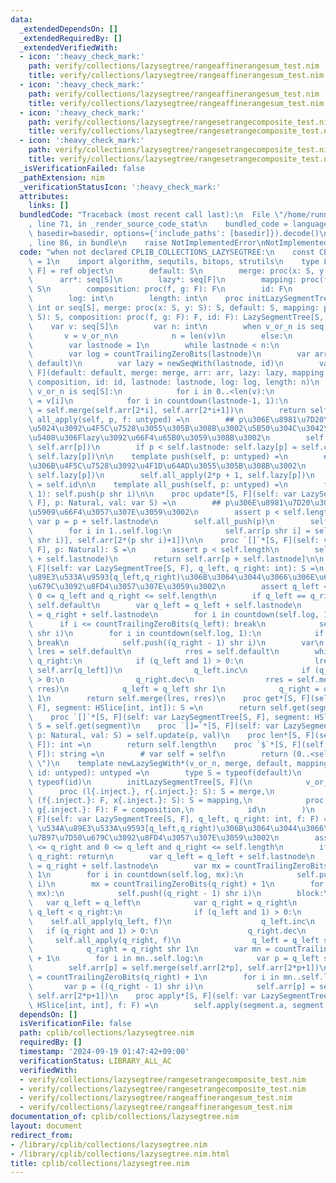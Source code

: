 ```yaml
---
data:
  _extendedDependsOn: []
  _extendedRequiredBy: []
  _extendedVerifiedWith:
  - icon: ':heavy_check_mark:'
    path: verify/collections/lazysegtree/rangeaffinerangesum_test.nim
    title: verify/collections/lazysegtree/rangeaffinerangesum_test.nim
  - icon: ':heavy_check_mark:'
    path: verify/collections/lazysegtree/rangeaffinerangesum_test.nim
    title: verify/collections/lazysegtree/rangeaffinerangesum_test.nim
  - icon: ':heavy_check_mark:'
    path: verify/collections/lazysegtree/rangesetrangecomposite_test.nim
    title: verify/collections/lazysegtree/rangesetrangecomposite_test.nim
  - icon: ':heavy_check_mark:'
    path: verify/collections/lazysegtree/rangesetrangecomposite_test.nim
    title: verify/collections/lazysegtree/rangesetrangecomposite_test.nim
  _isVerificationFailed: false
  _pathExtension: nim
  _verificationStatusIcon: ':heavy_check_mark:'
  attributes:
    links: []
  bundledCode: "Traceback (most recent call last):\n  File \"/home/runner/.local/lib/python3.10/site-packages/onlinejudge_verify/documentation/build.py\"\
    , line 71, in _render_source_code_stat\n    bundled_code = language.bundle(stat.path,\
    \ basedir=basedir, options={'include_paths': [basedir]}).decode()\n  File \"/home/runner/.local/lib/python3.10/site-packages/onlinejudge_verify/languages/nim.py\"\
    , line 86, in bundle\n    raise NotImplementedError\nNotImplementedError\n"
  code: "when not declared CPLIB_COLLECTIONS_LAZYSEGTREE:\n    const CPLIB_COLLECTIONS_LAZYSEGTREE*\
    \ = 1\n    import algorithm, sequtils, bitops, strutils\n    type LazySegmentTree[S,\
    \ F] = ref object\n        default: S\n        merge: proc(x: S, y: S): S\n  \
    \      arr*: seq[S]\n        lazy*: seq[F]\n        mapping: proc(f: F, x: S):\
    \ S\n        composition: proc(f, g: F): F\n        id: F\n        lastnode: int\n\
    \        log: int\n        length: int\n    proc initLazySegmentTree*[S, F](v_or_n:\
    \ int or seq[S], merge: proc(x: S, y: S): S, default: S, mapping: proc(f: F, x:\
    \ S): S, composition: proc(f, g: F): F, id: F): LazySegmentTree[S, F] =\n    \
    \    var v: seq[S]\n        var n: int\n        when v_or_n is seq[S]:\n     \
    \       v = v_or_n\n            n = len(v)\n        else:\n            n = v_or_n\n\
    \        var lastnode = 1\n        while lastnode < n:\n            lastnode*=2\n\
    \        var log = countTrailingZeroBits(lastnode)\n        var arr = newSeqWith(2*lastnode,\
    \ default)\n        var lazy = newSeqWith(lastnode, id)\n        var self = LazySegmentTree[S,\
    \ F](default: default, merge: merge, arr: arr, lazy: lazy, mapping: mapping, composition:\
    \ composition, id: id, lastnode: lastnode, log: log, length: n)\n        when\
    \ v_or_n is seq[S]:\n            for i in 0..<len(v):\n                self.arr[self.lastnode+i]\
    \ = v[i]\n            for i in countdown(lastnode-1, 1):\n                self.arr[i]\
    \ = self.merge(self.arr[2*i], self.arr[2*i+1])\n        return self\n\n    template\
    \ all_apply(self, p, f: untyped) =\n        ## p\u306E\u8981\u7D20\u306Blz\u306E\
    \u5024\u3092\u4F5C\u7528\u3055\u305B\u308B\u3002\u5B50\u304C\u3042\u308B\u5834\
    \u5408\u306Flazy\u3092\u66F4\u65B0\u3059\u308B\u3002\n        self.arr[p] = self.mapping(f,\
    \ self.arr[p])\n        if p < self.lastnode: self.lazy[p] = self.composition(f,\
    \ self.lazy[p])\n\n    template push(self, p: untyped) =\n        ## p\u306E\u5B50\
    \u306B\u4F5C\u7528\u3092\u4F1D\u64AD\u3055\u305B\u308B\u3002\n        self.all_apply(2*p,\
    \ self.lazy[p])\n        self.all_apply(2*p + 1, self.lazy[p])\n        self.lazy[p]\
    \ = self.id\n\n    template all_push(self, p: untyped) =\n        for i in countdown(self.log,\
    \ 1): self.push(p shr i)\n\n    proc update*[S, F](self: var LazySegmentTree[S,\
    \ F], p: Natural, val: var S) =\n        ## p\u306E\u8981\u7D20\u3092val\u306B\
    \u5909\u66F4\u3057\u307E\u3059\u3002\n        assert p < self.length\n       \
    \ var p = p + self.lastnode\n        self.all_push(p)\n        self.arr[p] = val\n\
    \        for i in 1..self.log:\n            self.arr[p shr i] = self.merge(self.arr[2*(p\
    \ shr i)], self.arr[2*(p shr i)+1])\n\n    proc `[]`*[S, F](self: var LazySegmentTree[S,\
    \ F], p: Natural): S =\n        assert p < self.length\n        self.all_push(p\
    \ + self.lastnode)\n        return self.arr[p + self.lastnode]\n\n    proc get*[S,\
    \ F](self: var LazySegmentTree[S, F], q_left, q_right: int): S =\n        ## \u534A\
    \u89E3\u533A\u9593[q_left,q_right)\u306B\u3064\u3044\u3066\u306E\u6F14\u7B97\u7D50\
    \u679C\u3092\u8FD4\u3057\u307E\u3059\u3002\n        assert q_left <= q_right and\
    \ 0 <= q_left and q_right <= self.length\n        if q_left == q_right: return\
    \ self.default\n        var q_left = q_left + self.lastnode\n        var q_right\
    \ = q_right + self.lastnode\n        for i in countdown(self.log, 1):\n      \
    \      if i <= countTrailingZeroBits(q_left): break\n            self.push(q_left\
    \ shr i)\n        for i in countdown(self.log, 1):\n            if i <= countTrailingZeroBits(q_right):\
    \ break\n            self.push((q_right - 1) shr i)\n        var\n           \
    \ lres = self.default\n            rres = self.default\n        while q_left <\
    \ q_right:\n            if (q_left and 1) > 0:\n                lres = self.merge(lres,\
    \ self.arr[q_left])\n                q_left.inc\n            if (q_right and 1)\
    \ > 0:\n                q_right.dec\n                rres = self.merge(self.arr[q_right],\
    \ rres)\n            q_left = q_left shr 1\n            q_right = q_right shr\
    \ 1\n        return self.merge(lres, rres)\n    proc get*[S, F](self: var LazySegmentTree[S,\
    \ F], segment: HSlice[int, int]): S =\n        return self.get(segment.a, segment.b+1)\n\
    \    proc `[]`*[S, F](self: var LazySegmentTree[S, F], segment: HSlice[int, int]):\
    \ S = self.get(segment)\n    proc `[]=`*[S, F](self: var LazySegmentTree[S, F],\
    \ p: Natural, val: S) = self.update(p, val)\n    proc len*[S, F](self: var LazySegmentTree[S,\
    \ F]): int =\n        return self.length\n    proc `$`*[S, F](self: var LazySegmentTree[S,\
    \ F]): string =\n        # var self = self\n        return (0..<self.len).toSeq.mapIt(self[it]).join(\"\
    \ \")\n    template newLazySegWith*(v_or_n, merge, default, mapping, composition,\
    \ id: untyped): untyped =\n        type S = typeof(default)\n        type F =\
    \ typeof(id)\n        initLazySegmentTree[S, F](\n            v_or_n,\n      \
    \      proc (l{.inject.}, r{.inject.}: S): S = merge,\n            default, proc\
    \ (f{.inject.}: F, x{.inject.}: S): S = mapping,\n            proc (f{.inject.},\
    \ g{.inject.}: F): F = composition,\n            id\n        )\n    proc apply*[S,\
    \ F](self: var LazySegmentTree[S, F], q_left, q_right: int, f: F) =\n        ##\
    \ \u534A\u89E3\u533A\u9593[q_left,q_right)\u306B\u3064\u3044\u3066\u306E\u6F14\
    \u7B97\u7D50\u679C\u3092\u8FD4\u3057\u307E\u3059\u3002\n        assert q_left\
    \ <= q_right and 0 <= q_left and q_right <= self.length\n        if q_left ==\
    \ q_right: return\n        var q_left = q_left + self.lastnode\n        var q_right\
    \ = q_right + self.lastnode\n        var mx = countTrailingZeroBits(q_left) +\
    \ 1\n        for i in countdown(self.log, mx):\n            self.push(q_left shr\
    \ i)\n        mx = countTrailingZeroBits(q_right) + 1\n        for i in countdown(self.log,\
    \ mx):\n            self.push((q_right - 1) shr i)\n        block:\n         \
    \   var q_left = q_left\n            var q_right = q_right\n            while\
    \ q_left < q_right:\n                if (q_left and 1) > 0:\n                \
    \    self.all_apply(q_left, f)\n                    q_left.inc\n             \
    \   if (q_right and 1) > 0:\n                    q_right.dec\n               \
    \     self.all_apply(q_right, f)\n                q_left = q_left shr 1\n    \
    \            q_right = q_right shr 1\n        var mn = countTrailingZeroBits(q_left)\
    \ + 1\n        for i in mn..self.log:\n            var p = q_left shr i\n    \
    \        self.arr[p] = self.merge(self.arr[2*p], self.arr[2*p+1])\n        mn\
    \ = countTrailingZeroBits(q_right) + 1\n        for i in mn..self.log:\n     \
    \       var p = ((q_right - 1) shr i)\n            self.arr[p] = self.merge(self.arr[2*p],\
    \ self.arr[2*p+1])\n    proc apply*[S, F](self: var LazySegmentTree[S, F], segment:\
    \ HSlice[int, int], f: F) =\n        self.apply(segment.a, segment.b+1, f)\n"
  dependsOn: []
  isVerificationFile: false
  path: cplib/collections/lazysegtree.nim
  requiredBy: []
  timestamp: '2024-09-19 01:47:42+09:00'
  verificationStatus: LIBRARY_ALL_AC
  verifiedWith:
  - verify/collections/lazysegtree/rangesetrangecomposite_test.nim
  - verify/collections/lazysegtree/rangesetrangecomposite_test.nim
  - verify/collections/lazysegtree/rangeaffinerangesum_test.nim
  - verify/collections/lazysegtree/rangeaffinerangesum_test.nim
documentation_of: cplib/collections/lazysegtree.nim
layout: document
redirect_from:
- /library/cplib/collections/lazysegtree.nim
- /library/cplib/collections/lazysegtree.nim.html
title: cplib/collections/lazysegtree.nim
---
```

